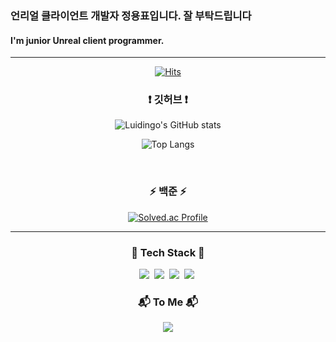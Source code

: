 ### 언리얼 클라이언트 개발자 정용표입니다. 잘 부탁드립니다 <br>
#### I'm junior Unreal client programmer. 

---
<div align="center">
  
  [![Hits](https://hits.seeyoufarm.com/api/count/incr/badge.svg?url=https%3A%2F%2Fgithub.com%2FLuidingo%2Fhit-counter&count_bg=%2330D4F1&title_bg=%23292727&icon=github.svg&icon_color=%23E7E7E7&title=View&edge_flat=false)](https://hits.seeyoufarm.com)
</div>
<h3 align="center">❗ 깃허브 ❗</h3>
<div align="center">
  
  ![Luidingo's GitHub stats](https://github-readme-stats.vercel.app/api?username=Luidingo&show_icons=true&theme=dark)
</div>
<div align="center">
  
![Top Langs](https://github-readme-stats.vercel.app/api/top-langs/?username=Luidingo&layout=compact&theme=Darcula)
</div>
<br>

<h3 align="center">⚡ 백준 ⚡</h3>
<div align="center">
  
[![Solved.ac Profile](http://mazassumnida.wtf/api/generate_badge?boj=bobossjung)](https://solved.ac/bobossjung)
</div>

---
<h3 align="center">🔧 Tech Stack 🔨</h3>
<p align="center">
  <img src="https://img.shields.io/badge/C++-00599C?style=flat-square&logo=C%2B%2B&logoColor=white"/></a>&nbsp 
  <img src="https://img.shields.io/badge/Java-007396?style=flat-square&logo=eclipseide&logoColor=white"/></a>&nbsp
  <img src="https://img.shields.io/badge/C Sharp-239120?style=flat-square&logo=csharp&logoColor=white"/></a>&nbsp 
  <img src="https://img.shields.io/badge/Javascript-ffb13b?style=flat-square&logo=javascript&logoColor=white"/></a>&nbsp 
</p>
<h3 align="center">📬 To Me 📬</h3>
<p align="center">
  <a href="mailto:boboss4253@gmail.com"><img src="https://img.shields.io/badge/Gmail-d14836?style=flat-square&logo=Gmail&logoColor=white&link=boboss4253@gmail.com"/></a>
</p>
